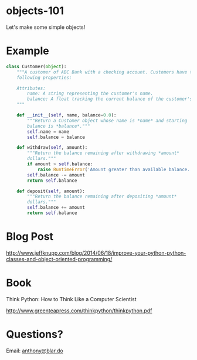 objects-101
===========

Let's make some simple objects!


Example
===========

```python
class Customer(object):
    """A customer of ABC Bank with a checking account. Customers have the
    following properties:

    Attributes:
        name: A string representing the customer's name.
        balance: A float tracking the current balance of the customer's account.
    """

    def __init__(self, name, balance=0.0):
        """Return a Customer object whose name is *name* and starting
        balance is *balance*."""
        self.name = name
        self.balance = balance

    def withdraw(self, amount):
        """Return the balance remaining after withdrawing *amount*
        dollars."""
        if amount > self.balance:
            raise RuntimeError('Amount greater than available balance.')
        self.balance -= amount
        return self.balance

    def deposit(self, amount):
        """Return the balance remaining after depositing *amount*
        dollars."""
        self.balance += amount
        return self.balance
```
        

Blog Post
===========
http://www.jeffknupp.com/blog/2014/06/18/improve-your-python-python-classes-and-object-oriented-programming/


Book
===========

Think Python: How to Think Like a Computer Scientist

http://www.greenteapress.com/thinkpython/thinkpython.pdf


Questions?
==========

Email: anthony@blar.do
